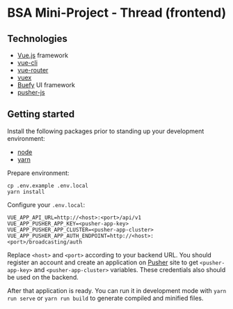 # BSA Mini-Project - Thread (frontend)

## Technologies

* [Vue.js](https://vuejs.org/) framework
* [vue-cli](https://cli.vuejs.org/)
* [vue-router](https://router.vuejs.org/)
* [vuex](https://vuex.vuejs.org/)
* [Buefy](https://buefy.org/) UI framework
* [pusher-js](https://github.com/pusher/pusher-js)

## Getting started

Install the following packages prior to standing up your development environment:

- [node](https://nodejs.org/en/)
- [yarn](https://yarnpkg.com/en/docs/install)

Prepare environment:
```
cp .env.example .env.local
yarn install
```

Configure your `.env.local`:
```
VUE_APP_API_URL=http://<host>:<port>/api/v1
VUE_APP_PUSHER_APP_KEY=<pusher-app-key>
VUE_APP_PUSHER_APP_CLUSTER=<pusher-app-cluster>
VUE_APP_PUSHER_APP_AUTH_ENDPOINT=http://<host>:<port>/broadcasting/auth
```

Replace `<host>` and `<port>` according to your backend URL. You should register an account and create an application on [Pusher](https://pusher.com/) site to get `<pusher-app-key>` and `<pusher-app-cluster>` variables. These credentials also should be used on the backend.

After that application is ready. You can run it in development mode with `yarn run serve` or `yarn run build` to generate compiled and minified files.
